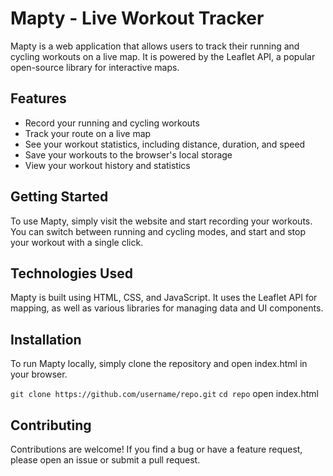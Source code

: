 # Mapty - Live Workout Tracker
Mapty is a web application that allows users to track their running and cycling workouts on a live map. It is powered by the Leaflet API, a popular open-source library for interactive maps.

## Features
- Record your running and cycling workouts
- Track your route on a live map
- See your workout statistics, including distance, duration, and speed
- Save your workouts to the browser's local storage
- View your workout history and statistics

## Getting Started
To use Mapty, simply visit the website and start recording your workouts. You can switch between running and cycling modes, and start and stop your workout with a single click.

## Technologies Used
Mapty is built using HTML, CSS, and JavaScript. It uses the Leaflet API for mapping, as well as various libraries for managing data and UI components.

## Installation
To run Mapty locally, simply clone the repository and open index.html in your browser.

`git clone https://github.com/username/repo.git`
`cd repo`
open index.html

## Contributing
Contributions are welcome! If you find a bug or have a feature request, please open an issue or submit a pull request.





